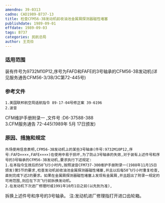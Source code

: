 ```yaml
---
amendno: 39-0313  
cadno: CAD1989-B737-13  
title: 检查CFM56-3B发动机前收油池金属屑探测器磁性堵塞  
publishdate: 1989-09-01  
effdate: 1989-09-03  
tags: B737  
categories: 民航总局  
author: 王克俭  
---
```

  
### 适用范围  
装有件号为9732M10P12,序号为FAFD和FAFE的3号轴承的CFM56-3B发动机(详见服务通告CFM56-3/3B/3C第72-445号)  
  
<!--more-->  
### 参考文件  
    1.美国联邦航空局适航指令 89-17-04号修正案 39-6196  
    2.波音  
CFM维护手册附录一 ,文件号 :D6-37588-388  
    3.CFM服务通告 72-445(1989年 5月 17日颁发)  
  
### 原因、措施和规定  
    外场使用信息表明,CFM56-3B发动机上的某些3号轴承(件号:9732M10P12,序号:FAFD××××,FAFE××××)在使用中易于损坏,为了防止3号轴承的失效,对于装有上述件号和序号的3号轴承的CFM56-3B发动机,要求执行下述规定:  
    1.在本指令生效后的50飞行小时内,按照波音CFM737-300维护手册附录一(1988年11月15日颁发)第5节的要求,检查发动机前收油池金属探测器磁性堵塞,并且以后每50飞行小时重复检查,直到完成下述2的要求。如果在金属屑探测器磁性堵塞上发现有金属屑,并且超出了附录一规定的可用范围,则应在下次飞行前拆换发动机。  
    2.在发动机下次进厂修理时或1991年10月1日之前(以先到为准),  
  
拆换上述件号和序号的3号轴承。     注:发动机进厂修理指打开进口齿轮箱。  
